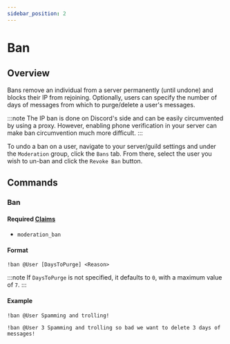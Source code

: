 ```yaml
---
sidebar_position: 2
---
```


# Ban

## Overview

Bans remove an individual from a server permanently (until undone) and blocks their IP from rejoining. Optionally, users
can specify the number of days of messages from which to purge/delete a user's messages.

:::note
The IP ban is done on Discord's side and can be easily circumvented by using a proxy.
However, enabling phone verification in your server can make ban circumvention much more difficult.
:::

To undo a ban on a user, navigate to your server/guild settings and under the `Moderation` group, click the `Bans` tab.
From there, select the user you wish to un-ban and click the `Revoke Ban` button.

## Commands

### Ban

#### Required [Claims](.././Claims.md)

* `moderation_ban`

#### Format

```
!ban @User [DaysToPurge] <Reason>
```

:::note
If `DaysToPurge` is not specified, it defaults to `0`, with a maximum value of `7`.
:::

#### Example

```
!ban @User Spamming and trolling!
```

```
!ban @User 3 Spamming and trolling so bad we want to delete 3 days of messages!
```